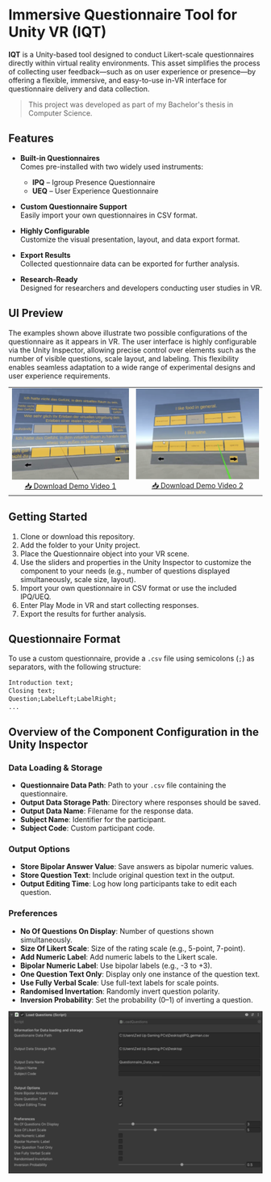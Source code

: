# Immersive Questionnaire Tool for Unity VR (IQT)

**IQT** is a Unity-based tool designed to conduct Likert-scale questionnaires directly within virtual reality environments. This asset simplifies the process of collecting user feedback—such as on user experience or presence—by offering a flexible, immersive, and easy-to-use in-VR interface for questionnaire delivery and data collection.

> This project was developed as part of my Bachelor's thesis in Computer Science.

## Features

- **Built-in Questionnaires**  
  Comes pre-installed with two widely used instruments:  
  - **IPQ** – Igroup Presence Questionnaire  
  - **UEQ** – User Experience Questionnaire

- **Custom Questionnaire Support**  
  Easily import your own questionnaires in CSV format.

- **Highly Configurable**  
  Customize the visual presentation, layout, and data export format.

- **Export Results**  
  Collected questionnaire data can be exported for further analysis.

- **Research-Ready**  
  Designed for researchers and developers conducting user studies in VR.

## UI Preview
The examples shown above illustrate two possible configurations of the questionnaire as it appears in VR. The user interface is highly configurable via the Unity Inspector, allowing precise control over elements such as the number of visible questions, scale layout, and labeling. This flexibility enables seamless adaptation to a wide range of experimental designs and user experience requirements.

<table>
  <tr>
    <td align="center">
      <img src="demo_img/demo_vid_2.png" width="500" alt="Demo 1 Thumbnail"><br>
      <a href="demo_vids/demo_2.mp4">📥 Download Demo Video 1</a>
    </td>
    <td align="center">
      <img src="demo_img/demo_vid_1.png" width="533" alt="Demo 2 Thumbnail"><br>
      <a href="demo_vids/demo_1.mp4">📥 Download Demo Video 2</a>
    </td>
  </tr>
</table>


## Getting Started


1.	Clone or download this repository.
2.	Add the folder to your Unity project.
3.	Place the Questionnaire object into your VR scene.
4.	Use the sliders and properties in the Unity Inspector to customize the component to your needs
(e.g., number of questions displayed simultaneously, scale size, layout).
5.	Import your own questionnaire in CSV format or use the included IPQ/UEQ.
6.	Enter Play Mode in VR and start collecting responses.
7.	Export the results for further analysis.

## Questionnaire Format

To use a custom questionnaire, provide a `.csv` file using semicolons (`;`) as separators, with the following structure:

```csv
Introduction text;
Closing text;
Question;LabelLeft;LabelRight;
...
```

## Overview of the Component Configuration in the Unity Inspector

### Data Loading & Storage
- **Questionnaire Data Path**: Path to your `.csv` file containing the questionnaire.
- **Output Data Storage Path**: Directory where responses should be saved.
- **Output Data Name**: Filename for the response data.
- **Subject Name**: Identifier for the participant.
- **Subject Code**: Custom participant code.

### Output Options
- **Store Bipolar Answer Value**: Save answers as bipolar numeric values.
- **Store Question Text**: Include original question text in the output.
- **Output Editing Time**: Log how long participants take to edit each question.

### Preferences
- **No Of Questions On Display**: Number of questions shown simultaneously.
- **Size Of Likert Scale**: Size of the rating scale (e.g., 5-point, 7-point).
- **Add Numeric Label**: Add numeric labels to the Likert scale.
- **Bipolar Numeric Label**: Use bipolar labels (e.g., -3 to +3).
- **One Question Text Only**: Display only one instance of the question text.
- **Use Fully Verbal Scale**: Use full-text labels for scale points.
- **Randomised Invertation**: Randomly invert question polarity.
- **Inversion Probability**: Set the probability (0–1) of inverting a question.

<div align="">
  <img src="demo_img/unity_object.png" width="750" alt="Unity Object">
</div>
